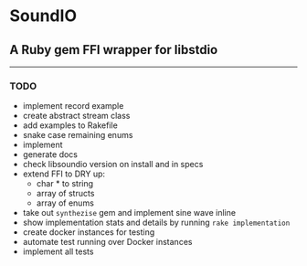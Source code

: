 # SoundIO

## A Ruby gem FFI wrapper for libstdio

---

### TODO

- implement record example
- create abstract stream class
- add examples to Rakefile
- snake case remaining enums
- implement 
- generate docs
- check libsoundio version on install and in specs
- extend FFI to DRY up:
  - char * to string
  - array of structs
  - array of enums
- take out `synthezise` gem and implement sine wave inline
- show implementation stats and details by running `rake implementation`
- create docker instances for testing
- automate test running over Docker instances
- implement all tests
